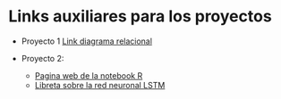 # Links auxiliares para los proyectos

* Proyecto 1
[Link diagrama relacional](CursoPrope/TableroPowerBI/DiagramaRelacional.html)

* Proyecto 2:
  * [Pagina web de la notebook R](AccionesGoogle/Notebook_pagina.html)
  * [Libreta sobre la red neuronal LSTM](AccionesGoogle/Prediccion2_LSTM.html)
